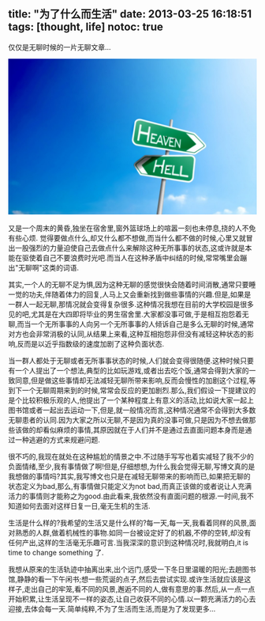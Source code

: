 title: "为了什么而生活"
date: 2013-03-25 16:18:51
tags: [thought, life]
notoc: true
---

仅仅是无聊时候的一片无聊文章...
<!-- more -->

![heaven or hell](/img/forwhat/heaven_or_hell.jpg)

又是一个周末的黄昏,独坐在宿舍里,窗外篮球场上的喧嚣一刻也未停息,挠的人不免有些心烦. 觉得要做点什么,却又什么都不想做,而当什么都不做的时候,心里又就冒出一股强烈的力量迫使自己去做点什么来解除这种无所事事的状态,这或许就是本能在驱使着自己不要浪费时光吧.而当人在这种矛盾中纠结的时候,常常嘴里会蹦出"无聊啊"这类的词语.

其实,一个人的无聊不足为惧,因为这种无聊的感觉很快会随着时间消散,通常只要睡一觉的功夫,伴随着体力的回复,人马上又会重新找到做些事情的兴趣.但是,如果是一群人一起无聊,那情况就会变得复杂很多.这种情况我想在目前的大学校园是很多见的吧,尤其是在大四即将毕业的男生宿舍里.大家都没事可做,于是相互抱怨着无聊,而当一个无所事事的人向另一个无所事事的人倾诉自己是多么无聊的时候,通常对方也会非常消极的认同,从结果上来看,这种互相抱怨非但没有减轻这种状态的影响,反而是以近乎指数级的速度加剧了这种负面状态.

当一群人都处于无聊或者无所事事状态的时候,人们就会变得很随便.这种时候只要有一个人提出了一个想法,典型的比如玩游戏,或者出去吃个饭,通常会得到大家的一致同意,但是做这些事情却无法减轻无聊所带来影响,反而会慢性的加剧这个过程,等到下一个无聊周期来到的时候,常常会反应的更加剧烈.那么,我们假设一下提建议的是个比较积极乐观的人,他提出了一个某种程度上有意义的活动,比如说大家一起上图书馆或者一起出去运动一下,但是,就一般情况而言,这种情况通常不会得到大多数无聊患者的认同.因为大家之所以无聊,不是因为真的没事可做,只是因为不想去做那些该做的却看似麻烦的事情,其原因就在于人们并不是通过去直面问题本身而是通过一种逃避的方式来规避问题.

很不巧的,我现在就处在这种尴尬的情景之中.不过随手写写也着实减轻了我不少的负面情绪,至少,我有事情做了啊!但是,仔细想想,为什么我会觉得无聊,写博文真的是我想做的事情吗?其实,我写博文也只是在减轻无聊带来的影响而已,如果把无聊的状态定义为bad,那么,有事情做只能定义为not bad,而真正该做的或者说让人充满活力的事情则才能称之为good.由此看来,我依然没有直面问题的根源.一时间,我不知道如何去面对这样日复一日,毫无生机的生活.

生活是什么样的?我希望的生活又是什么样的?每一天,每一天,我看着同样的风景,面对熟悉的人群,做着机械性的事物.如同一台被设定好了的机器,不停的空转,却没有任何产出,这样的生活毫无乐趣可言.当我深深的意识到这种情况时,我就明白,it is time to change something 了.

我想从原来的生活轨迹中抽离出来,出个远门,感受一下冬日里温暖的阳光;去趟图书馆,静静的看一下午闲书;想一些荒诞的点子,然后去尝试实现.或许生活就应该是这样子,走出自己的牢笼,看不同的风景,邂逅不同的人,做有意思的事.然后,从一点一点开始积累,让生活呈现不一样的姿态,让自己收获不同的心情.以一颗充满活力的心去迎接,去体会每一天.简单纯粹,不为了生活而生活,而是为了发现更多...

